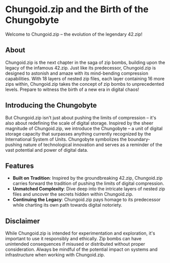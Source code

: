 # Chungoid.zip and the Birth of the Chungobyte

Welcome to Chungoid.zip – the evolution of the legendary 42.zip!

## About
Chungoid.zip is the next chapter in the saga of zip bombs, building upon the legacy of the infamous 42.zip. Just like its predecessor, Chungoid.zip is designed to astonish and amaze with its mind-bending compression capabilities. With 18 layers of nested zip files, each layer containing 16 more zips within, Chungoid.zip takes the concept of zip bombs to unprecedented levels. Prepare to witness the birth of a new era in digital chaos!

## Introducing the Chungobyte
But Chungoid.zip isn't just about pushing the limits of compression – it's also about redefining the scale of digital storage. Inspired by the sheer magnitude of Chungoid.zip, we introduce the Chungobyte – a unit of digital storage capacity that surpasses anything currently recognized by the International System of Units. Chungobyte symbolizes the boundary-pushing nature of technological innovation and serves as a reminder of the vast potential and power of digital data.

## Features
- **Built on Tradition**: Inspired by the groundbreaking 42.zip, Chungoid.zip carries forward the tradition of pushing the limits of digital compression.
- **Unmatched Complexity**: Dive deep into the intricate layers of nested zip files and uncover the secrets hidden within Chungoid.zip.
- **Continuing the Legacy**: Chungoid.zip pays homage to its predecessor while charting its own path towards digital notoriety.

## Disclaimer
While Chungoid.zip is intended for experimentation and exploration, it's important to use it responsibly and ethically. Zip bombs can have unintended consequences if misused or distributed without proper consideration. Always be mindful of the potential impact on systems and infrastructure when working with Chungoid.zip.